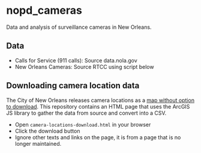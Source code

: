 # nopd_cameras

Data and analysis of surveillance cameras in New Orleans.

## Data
- Calls for Service (911 calls): Source data.nola.gov
- New Orleans Cameras: Source RTCC using script below

## Downloading camera location data

The City of New Orleans releases camera locations as a [map without option to download](https://nolagis.maps.arcgis.com/apps/webappviewer/index.html?id=47ce86e8b9ec4d119d9eda5659d28a3e). This repository contains an HTML page that uses the ArcGIS JS library to gather the data from source and convert into a CSV.

- Open `camera-locations-download.html` in your browser
- Click the download button
- Ignore other texts and links on the page, it is from a page that is no longer maintained.